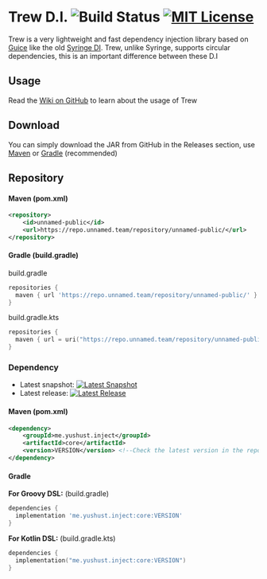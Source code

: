 # Trew D.I. ![Build Status](https://img.shields.io/github/workflow/status/yusshu/trew/build/master) [![MIT License](https://img.shields.io/badge/license-MIT-blue)](license.txt)

Trew is a very lightweight and fast dependency injection library based on [Guice](https://github.com/google/guice) like
the old [Syringe DI](https://github.com/unnamed/syringe). Trew, unlike Syringe, supports circular dependencies, this is
an important difference between these D.I

## Usage

Read the [Wiki on GitHub](https://github.com/yusshu/trew/wiki) to learn about the usage of Trew

## Download

You can simply download the JAR from GitHub in the Releases section, use [Maven](https://maven.apache.org/)
or [Gradle](https://gradle.org/) (recommended)

## Repository

#### Maven (pom.xml)

```xml
<repository>
    <id>unnamed-public</id>
    <url>https://repo.unnamed.team/repository/unnamed-public/</url>
</repository>
```

#### Gradle (build.gradle)
build.gradle
```groovy
repositories {
  maven { url 'https://repo.unnamed.team/repository/unnamed-public/' }
}
```
build.gradle.kts
```kotlin
repositories {
  maven { url = uri("https://repo.unnamed.team/repository/unnamed-public") }
}
```

### Dependency

- Latest
  snapshot: [![Latest Snapshot](https://img.shields.io/nexus/s/me.yushust.inject/core.svg?server=https%3A%2F%2Frepo.unnamed.team)](https://repo.unnamed.team/repository/unnamed-snapshots)
- Latest
  release: [![Latest Release](https://img.shields.io/nexus/r/me.yushust.inject/core.svg?server=https%3A%2F%2Frepo.unnamed.team)](https://repo.unnamed.team/repository/unnamed-releases)

#### Maven (pom.xml)
```xml
<dependency>
    <groupId>me.yushust.inject</groupId>
    <artifactId>core</artifactId>
    <version>VERSION</version> <!--Check the latest version in the repositories-->
</dependency>
```

#### Gradle
**For Groovy DSL:** (build.gradle)
```groovy
dependencies {
  implementation 'me.yushust.inject:core:VERSION'
}
```
**For Kotlin DSL:** (build.gradle.kts)
```kotlin
dependencies {
  implementation("me.yushust.inject:core:VERSION")
}
```
